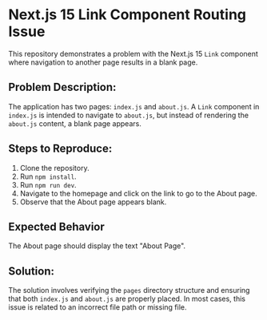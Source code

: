 # Next.js 15 Link Component Routing Issue

This repository demonstrates a problem with the Next.js 15 `Link` component where navigation to another page results in a blank page.

## Problem Description:

The application has two pages: `index.js` and `about.js`. A `Link` component in `index.js` is intended to navigate to `about.js`, but instead of rendering the `about.js` content, a blank page appears.

## Steps to Reproduce:

1. Clone the repository.
2. Run `npm install`.
3. Run `npm run dev`.
4. Navigate to the homepage and click on the link to go to the About page.
5. Observe that the About page appears blank.

## Expected Behavior

The About page should display the text "About Page".

## Solution:

The solution involves verifying the `pages` directory structure and ensuring that both `index.js` and `about.js` are properly placed.  In most cases, this issue is related to an incorrect file path or missing file.
